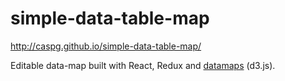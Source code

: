# simple-data-table-map
http://caspg.github.io/simple-data-table-map/

Editable data-map built with React, Redux and [datamaps](https://github.com/markmarkoh/datamaps) (d3.js).
